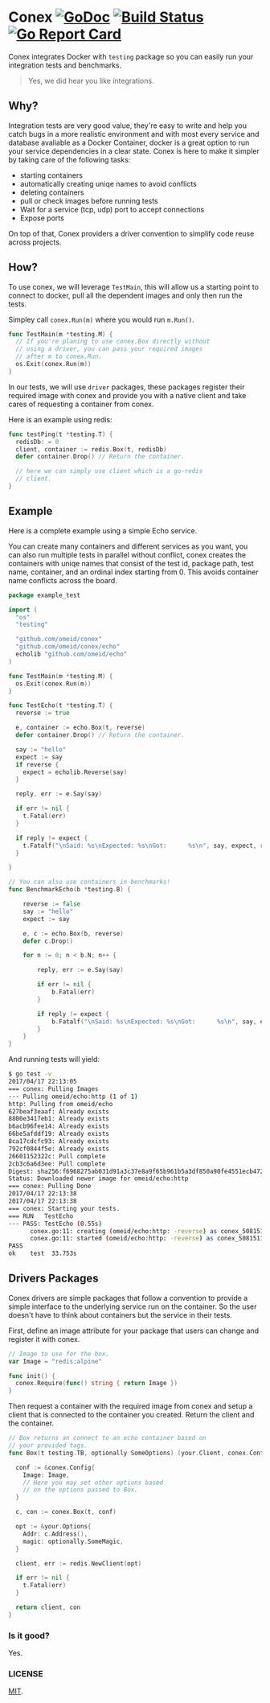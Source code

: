# Conex [![GoDoc](https://img.shields.io/badge/godoc-reference-blue.svg?style=flat-square)](https://godoc.org/github.com/omeid/conex)  [![Build Status](https://travis-ci.org/omeid/conex.svg?branch=master)](https://travis-ci.org/omeid/conex) [![Go Report Card](https://goreportcard.com/badge/github.com/omeid/conex)](https://goreportcard.com/report/github.com/omeid/conex)
Conex integrates Docker with `testing` package so you can easily run your integration tests and benchmarks.

> Yes, we did hear you like integrations.

## Why?

Integration tests are very good value, they're easy to write and help you catch bugs in a more realistic environment and with most every service and database avaliable as a Docker Container, docker is a great option to run your service dependencies in a clear state. Conex is here to make it simpler by taking care of the following tasks:

- starting containers
- automatically creating uniqe names to avoid conflicts
- deleting containers
- pull or check images before running tests
- Wait for a service (tcp, udp) port to accept connections
- Expose ports

On top of that, Conex providers a driver convention to simplify code reuse across projects.


## How?

To use conex, we will leverage `TestMain`, this will allow us a starting point to connect to docker, pull all the dependent images and only then run the tests.

Simpley call `conex.Run(m)` where you would run `m.Run()`.
```go
func TestMain(m *testing.M) {
  // If you're planing to use conex.Box directly without
  // using a driver, you can pass your required images
  // after m to conex.Run.
  os.Exit(conex.Run(m))
}
```

In our tests, we will use `driver` packages, these packages register their required image with conex and provide you with a native client and take cares of requesting a container from conex.

Here is an example using redis:

```go
func testPing(t *testing.T) {
  redisDb: = 0
  client, container := redis.Box(t, redisDb)
  defer container.Drop() // Return the container.

  // here we can simply use client which is a go-redis
  // client.
}
```

## Example
Here is a complete example using a simple Echo service.

You can create many containers and different services as you want, you can also run multiple tests in parallel without conflict, conex
creates the containers with uniqe names that consist of the test id, package path, test name, container, and an ordinal index starting from 0. This avoids container name conflicts across the board.

```go
package example_test

import (
  "os"
  "testing"

  "github.com/omeid/conex"
  "github.com/omeid/conex/echo"
  echolib "github.com/omeid/echo"
)

func TestMain(m *testing.M) {
  os.Exit(conex.Run(m))
}

func TestEcho(t *testing.T) {
  reverse := true

  e, container := echo.Box(t, reverse)
  defer container.Drop() // Return the container.

  say := "hello"
  expect := say
  if reverse {
    expect = echolib.Reverse(say)
  }

  reply, err := e.Say(say)

  if err != nil {
    t.Fatal(err)
  }

  if reply != expect {
    t.Fatalf("\nSaid: %s\nExpected: %s\nGot:      %s\n", say, expect, reply)
  }

}

// You can also use containers in benchmarks!
func BenchmarkEcho(b *testing.B) {

	reverse := false
	say := "hello"
	expect := say

	e, c := echo.Box(b, reverse)
	defer c.Drop()

	for n := 0; n < b.N; n++ {

		reply, err := e.Say(say)

		if err != nil {
			b.Fatal(err)
		}

		if reply != expect {
			b.Fatalf("\nSaid: %s\nExpected: %s\nGot:      %s\n", say, expect, reply)
		}
	}
}

```

And running tests will yield:

```sh
$ go test -v
2017/04/17 22:13:05 
=== conex: Pulling Images
--- Pulling omeid/echo:http (1 of 1)
http: Pulling from omeid/echo
627beaf3eaaf: Already exists 
8800e3417eb1: Already exists 
b6acb96fee14: Already exists 
66be5afddf19: Already exists 
8ca17cdcfc93: Already exists 
792cf0844f5e: Already exists 
26601152322c: Pull complete 
2cb3c6a6d3ee: Pull complete 
Digest: sha256:f6968275ab031d91a3c37e8a9f65b961b5a3df850a90fe4551ecb4724ab3b0a7
Status: Downloaded newer image for omeid/echo:http
=== conex: Pulling Done
2017/04/17 22:13:38 
2017/04/17 22:13:38 
=== conex: Starting your tests.
=== RUN   TestEcho
--- PASS: TestEcho (0.55s)
      conex.go:11: creating (omeid/echo:http: -reverse) as conex_508151185_test-TestEcho-omeid_echo.http_0
      conex.go:11: started (omeid/echo:http: -reverse) as conex_508151185_test-TestEcho-omeid_echo.http_0
PASS
ok    test  33.753s
```

## Drivers Packages

Conex drivers are simple packages that follow a convention to provide a simple interface to the underlying service run on the container.
So the user doesn't have to think about containers but the service in their tests.


First, define an image attribute for your package that users can change and register it with conex.

```go
// Image to use for the box.
var Image = "redis:alpine"

func init() {
  conex.Require(func() string { return Image })
}
```

Then request a container with the required image from conex and setup a client
that is connected to the container you created.
Return the client and the container.

```go
// Box returns an connect to an echo container based on
// your provided tags.
func Box(t testing.TB, optionally SomeOptions) (your.Client, conex.Container)) {

  conf := &conex.Config{
    Image: Image,
    // Here you may set other options based
    // on the options passed to Box.
  }

  c, con := conex.Box(t, conf)

  opt := &your.Options{
    Addr: c.Address(),
    magic: optionally.SomeMagic,
  }

  client, err := redis.NewClient(opt)

  if err != nil {
    t.Fatal(err)
  }

  return client, con
}

```

### Is it good?
Yes.

### LICENSE
  [MIT](LICENSE).
